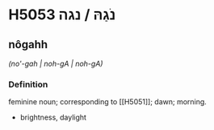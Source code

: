 # H5053 נֹגַהּ / נגה

## nôgahh

_(no'-gah | noh-ɡA | noh-ɡA)_

### Definition

feminine noun; corresponding to [[H5051]]; dawn; morning.

- brightness, daylight
